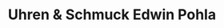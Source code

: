 ---
title: "Uhren & Schmuck Edwin Pohla"
url: /barth/uhren-und-schmuck-edwin-pohla/
shop: Schmuck
---